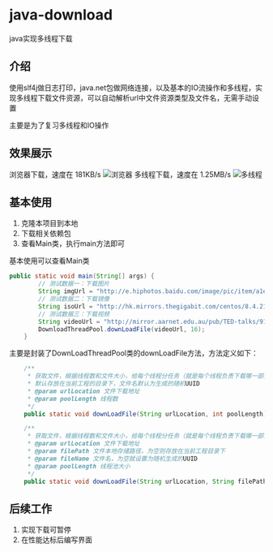 # java-download
java实现多线程下载
## 介绍
使用slf4j做日志打印，java.net包做网络连接，以及基本的IO流操作和多线程，实现多线程下载文件资源，可以自动解析url中文件资源类型及文件名，无需手动设置

主要是为了复习多线程和IO操作
## 效果展示
浏览器下载，速度在 181KB/s
![浏览器](https://user-images.githubusercontent.com/43227582/136026466-f24ba879-d535-48bd-9f55-ab8b7eef94a4.png)
多线程下载，速度在 1.25MB/s
![多线程](https://user-images.githubusercontent.com/43227582/136026545-3c0266fd-93da-499f-a256-f45786b60c3e.png)
## 基本使用
1. 克隆本项目到本地
2. 下载相关依赖包
3. 查看Main类，执行main方法即可

基本使用可以查看Main类
```java
public static void main(String[] args) {
        // 测试数据一：下载图片
        String imgUrl = "http://e.hiphotos.baidu.com/image/pic/item/a1ec08fa513d2697e542494057fbb2fb4316d81e.jpg";
        // 测试数据二：下载镜像
        String isoUrl = "http://hk.mirrors.thegigabit.com/centos/8.4.2105/isos/x86_64/CentOS-8.4.2105-x86_64-boot.iso";
        // 测试数据三：下载视频
        String videoUrl = "http://mirror.aarnet.edu.au/pub/TED-talks/911Mothers_2010W-480p.mp4";
        DownloadThreadPool.downLoadFile(videoUrl, 16);
    }
```

主要是封装了DownLoadThreadPool类的downLoadFile方法，方法定义如下：
```java
    /**
     * 获取文件，根据线程数和文件大小，给每个线程分任务（就是每个线程负责下载哪一部分），提交执行下载任务
     * 默认存放在当前工程的目录下，文件名默认为生成的随机UUID
     * @param urlLocation 文件下载地址
     * @param poolLength 线程数
     */
    public static void downLoadFile(String urlLocation, int poolLength) {...}

    /**
     * 获取文件，根据线程数和文件大小，给每个线程分任务（就是每个线程负责下载哪一部分），提交执行下载任务
     * @param urlLocation 文件下载地址
     * @param filePath 文件本地存储路径，为空则存放在当前工程目录下
     * @param fileName 文件名，为空就设置为随机生成的UUID
     * @param poolLength 线程池大小
     */
    public static void downLoadFile(String urlLocation, String filePath, String fileName, int poolLength){...}
```
## 后续工作
1. 实现下载可暂停
2. 在性能达标后编写界面